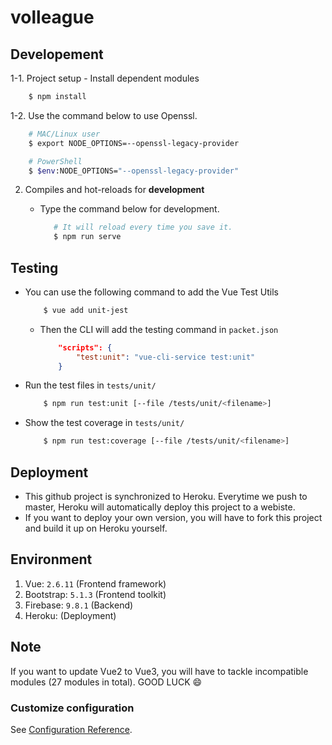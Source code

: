 # volleague

## Developement

1-1. Project setup
    - Install dependent modules

```bash
    $ npm install
```

1-2. Use the command below to use Openssl.

```bash
    # MAC/Linux user
    $ export NODE_OPTIONS=--openssl-legacy-provider

    # PowerShell
    $ $env:NODE_OPTIONS="--openssl-legacy-provider"
```

2. Compiles and hot-reloads for **development**
    - Type the command below for development.

         ```bash
            # It will reload every time you save it.
            $ npm run serve 
        ```

## Testing
- You can use the following command to add the Vue Test Utils
    ```bash
        $ vue add unit-jest
    ```
    - Then the CLI will add the testing command in `packet.json`
        ```json
            "scripts": {
	            "test:unit": "vue-cli-service test:unit"
            }
        ```
- Run the test files in `tests/unit/`
    ```bash
        $ npm run test:unit [--file /tests/unit/<filename>]
    ```
- Show the test coverage in `tests/unit/`
    ```bash
        $ npm run test:coverage [--file /tests/unit/<filename>]
    ```

## Deployment

- This github project is synchronized to Heroku. Everytime we push to master, Heroku will automatically deploy this project to a webiste.
- If you want to deploy your own version, you will have to fork this project and build it up on Heroku yourself.

## Environment

1. Vue: ``2.6.11`` (Frontend framework)
2. Bootstrap: ``5.1.3`` (Frontend toolkit)
3. Firebase: ``9.8.1`` (Backend)
4. Heroku: (Deployment)

## Note

If you want to update Vue2 to Vue3, you will have to tackle incompatible modules (27 modules in total). GOOD LUCK 😄

### Customize configuration

See [Configuration Reference](https://cli.vuejs.org/config/).
